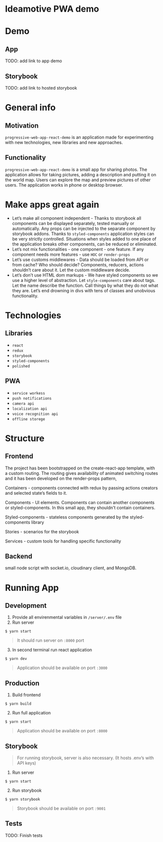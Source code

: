 # Ideamotive PWA demo
# Demo
## App
TODO: add link to app demo
## Storybook
TODO: add link to hosted storybook

# General info
## Motivation
`progressive-web-app-react-demo` is an application made for experimenting with new technologies, new libraries and new approaches.
## Functionality
`progressive-web-app-react-demo` is a small app for sharing photos. The application allows for taking pictures, adding a description and putting it on the world map. Users can explore the map and preview pictures of other users. The application works in phone or desktop browser.

# Make apps great again
- Let’s make all component independent - Thanks to storybook all components can be displayed separately, tested manually or automatically. Any props can be injected to the separate component by storybook addons. Thanks to `styled-components`  application styles can be very strictly controlled. Situations when styles added to one place of the application breaks other components, can be reduced or eliminated.
- Let’s not mix functionalities - one component - one feature. If any component needs more features - use `HOC` or `render-props`
- Let’s use customs middlewares - Data should be loaded from API or from cache? Who should decide? Components, reducers, actions shouldn’t care about it. Let the custom middleware decide.
- Let’s don’t use HTML dom markups - We have styled components so we use a higher level of abstraction. Let `style-components` care about tags.  Let the name describe the function. Call things by what they do not what they are. Let’s end drowning in divs with tens of classes and unobvious functionality.

# Technologies
## Libraries
- `react`
- `redux`
- `storybook`
- `styled-components`
- `polished`

## PWA
- `service workess`
- `push notifications`
- `camera api`
- `localization api`
- `voice recognition api`
- `offline storege`

# Structure
## Frontend
The project has been bootstrapped on the create-react-app template, with a custom routing. The routing gives availability of animated switching routes and it has been developed on the render-props pattern,

Containers - components connected with redux by passing actions creators and selected state’s fields to it.

Components - UI elements. Components can contain another components or styled-components. In this small app, they shouldn't contain containers.

Styled-components - stateless components generated by the styled-components library

Stories - scenarios for the storybook

Services - custom tools for handling specific functionality

## Backend
 small node script with socket.io, cloudinary client, and MongoDB.

# Running App
## Development
1. Provide all envirenmental variables in `/server/.env` file
2. Run server
```
$ yarn start
```

> It should run server on `:8000` port

3. In second terminal run react application
```
$ yarn dev
```

> Application should be available on port  `:3000`

## Production
1. Build frontend
```
$ yarn build
```

2. Run full application
```
$ yarn start
```

> Application should be available on port  `:8000`

## Storybook
> For running storybook,  server is also necessary. (It hosts .env’s with API keys)

1. Run server
```
$ yarn start
```

2. Run storybook
```
$ yarn storybook
```

> Storybook should be available on port  `:9001`


## Tests
TODO: Finish tests